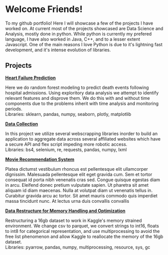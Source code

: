 # Welcome Friends!
<p>To my github portfolio! Here I will showcase a few of the projects I have worked on. At current most of the projects showcased are Data Science and Analysis, mostly done in python. While python is currently my prefered language, I have also worked in Java, C++, and to a lesser extent Javascript. One of the main reasons I love Python is due to it's lightning fast development, and it's intense evolution of libraries. </p>

## Projects
<div>
  <a href='https://github.com/CharlesPizza/HeartFailure'><strong>Heart Failure Prediction</strong></a>
  <p>Here we do random forest modeling to predict death events following hospital admissions. Using exploritory data analysis we attempt to identify relevant features and disprove them. We do this with and without time components due to the problems inherit with time analysis and monitoring periods. <br>
    Libraries: sklearn, pandas, numpy, seaborn, plotly, matplotlib
  </p>
</div>

<div>
  <a href='https://github.com/CharlesPizza/BoxOfficeMovies'><strong>Data Collection</strong></a>
  <p>In this project we utilize several webscrapping libraries inorder to build an application to aggregate data across several affiliated websites which have a secure API and flex script impeding more robotic access. <br>
  Libraries: bs4, selenium, re, requests, pandas, numpy, lxml</p>
</div>

<div>
  <a href='https://www.github.com/CharlesPizza/'><strong>Movie Recommendation System</strong></a>
  <p>Platea dictumst vestibulum rhoncus est pellentesque elit ullamcorper dignissim. Malesuada pellentesque elit eget gravida cum. Sem et tortor consequat id porta nibh venenatis cras sed. Congue quisque egestas diam in arcu. Eleifend donec pretium vulputate sapien. Ut pharetra sit amet aliquam id diam maecenas. Nulla at volutpat diam ut venenatis tellus in. Curabitur gravida arcu ac tortor. Sit amet mauris commodo quis imperdiet massa tincidunt nunc. At lectus urna duis convallis convallis</p>
</div>

<div>
  <a href='https://github.com/CharlesPizza/Data-Restructure-for-Performance'><strong>Data Restructure for Memory Handling and Optimization</strong></a>
  <p>Restructuring a 16gb dataset to work in Kaggle's memory strained environment. We change csv to parquet, we convert strings to int16, floats to int8 for categorical representation, and use multiprocessing to avoid the free list phenomenon and allow Kaggle to reallocate the memory of the 16gb dataset.<br>
  Libraries: pyarrow, pandas, numpy, multiprocessing, resource, sys, gc </p>
</div>




<!--
**CharlesPizza/CharlesPizza** is a ✨ _special_ ✨ repository because its `README.md` (this file) appears on your GitHub profile.

Here are some ideas to get you started:

- 🔭 I’m currently working on ...
- 👯 I’m looking to collaborate on ...
- 💬 Ask me about ...
- 📫 How to reach me: ...
- ⚡ Fun fact: ...
-->
